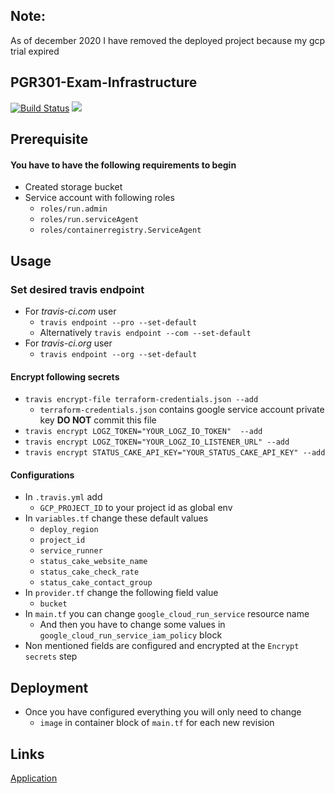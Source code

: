 ## Note:

As of december 2020 I have removed the deployed project because my gcp trial expired

## PGR301-Exam-Infrastructure

[![Build Status](https://travis-ci.com/Hannarong98/PGR301-Exam-Infrastructure.svg?token=DqMpxq41VWvgzW8Fy3oq&branch=master)](https://travis-ci.com/Hannarong98/PGR301-Exam-Infrastructure) <a href="https://www.statuscake.com" title="Website Uptime Monitoring"><img src="https://app.statuscake.com/button/index.php?Track=5749379&Days=1&Design=3" /></a>

Prerequisite
---
#### You have to have the following requirements to begin
* Created storage bucket
* Service account with following roles
    * `roles/run.admin`
    * `roles/run.serviceAgent`
    * `roles/containerregistry.ServiceAgent`


Usage
---
### Set desired travis endpoint
* For _travis-ci.com_ user
    * `travis endpoint --pro --set-default`
    * Alternatively `travis endpoint --com --set-default`
* For _travis-ci.org_ user
    * `travis endpoint --org --set-default`
#### Encrypt following secrets
* `travis encrypt-file terraform-credentials.json --add`
    * `terraform-credentials.json` contains google service account private key __DO NOT__ commit this file
* `travis encrypt LOGZ_TOKEN="YOUR_LOGZ_IO_TOKEN"  --add`
* `travis encrypt LOGZ_TOKEN="YOUR_LOGZ_IO_LISTENER_URL" --add`
* `travis encrypt STATUS_CAKE_API_KEY="YOUR_STATUS_CAKE_API_KEY" --add`


#### Configurations

* In `.travis.yml` add
    * `GCP_PROJECT_ID` to your project id as global env
* In `variables.tf` change these default values
    * `deploy_region`
    * `project_id`
    * `service_runner`
    * `status_cake_website_name`
    * `status_cake_check_rate`
    * `status_cake_contact_group`
* In `provider.tf` change the following field value
    * `bucket`
* In `main.tf` you can change `google_cloud_run_service` resource name
    * And then you have to change some values in `google_cloud_run_service_iam_policy` block
* Non mentioned fields are configured and encrypted at the `Encrypt secrets` step

Deployment
---
* Once you have configured everything you will only need to change
    * `image` in container block of `main.tf` for each new revision


Links
---

[Application](https://github.com/Hannarong98/PGR301-Exam-application)
